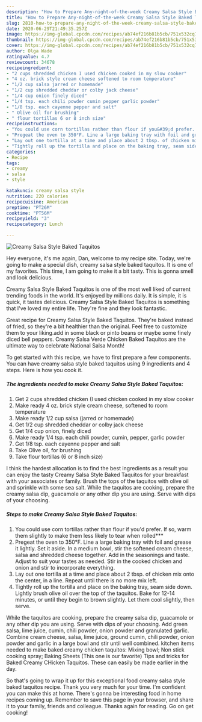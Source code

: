 ```yaml
---
description: "How to Prepare Any-night-of-the-week Creamy Salsa Style Baked Taquitos"
title: "How to Prepare Any-night-of-the-week Creamy Salsa Style Baked Taquitos"
slug: 2810-how-to-prepare-any-night-of-the-week-creamy-salsa-style-baked-taquitos
date: 2020-06-29T21:49:35.257Z
image: https://img-global.cpcdn.com/recipes/ab74ef216b81b5cb/751x532cq70/creamy-salsa-style-baked-taquitos-recipe-main-photo.jpg
thumbnail: https://img-global.cpcdn.com/recipes/ab74ef216b81b5cb/751x532cq70/creamy-salsa-style-baked-taquitos-recipe-main-photo.jpg
cover: https://img-global.cpcdn.com/recipes/ab74ef216b81b5cb/751x532cq70/creamy-salsa-style-baked-taquitos-recipe-main-photo.jpg
author: Olga Wade
ratingvalue: 4.7
reviewcount: 34678
recipeingredient:
- "2 cups shredded chicken I used chicken cooked in my slow cooker"
- "4 oz. brick style cream cheese softened to room temperature"
- "1/2 cup salsa jarred or homemade"
- "1/2 cup shredded cheddar or colby jack cheese"
- "1/4 cup onion finely diced"
- "1/4 tsp. each chili powder cumin pepper garlic powder"
- "1/8 tsp. each cayenne pepper and salt"
- " Olive oil for brushing"
- " flour tortillas 6 or 8 inch size"
recipeinstructions:
- "You could use corn tortillas rather than flour if you&#39;d prefer. If so, warm them slightly to make them less likely to tear when rolled***"
- "Pregeat the oven to 350°F. Line a large baking tray with foil and grease it lightly. Set it aside. In a medium bowl, stir the softened cream cheese, salsa and shredded cheese together. Add in the seasonings and taste. Adjust to suit your tastes as needed. Stir in the cooked chicken and onion and stir to incorporate everything."
- "Lay out one tortilla at a time and place about 2 tbsp. of chicken mix onto the center, in a line. Repeat until there is no more mix left."
- "Tightly roll up the tortilla and place on the baking tray, seam side down. Lightly brush olive oil over the top of the taquitos. Bake for 12-14 minutes, or until they begin to brown slightly. Let them cool slightly, then serve."
categories:
- Recipe
tags:
- creamy
- salsa
- style

katakunci: creamy salsa style 
nutrition: 220 calories
recipecuisine: American
preptime: "PT26M"
cooktime: "PT56M"
recipeyield: "3"
recipecategory: Lunch

---
```



![Creamy Salsa Style Baked Taquitos](https://img-global.cpcdn.com/recipes/ab74ef216b81b5cb/751x532cq70/creamy-salsa-style-baked-taquitos-recipe-main-photo.jpg)

Hey everyone, it's me again, Dan, welcome to my recipe site. Today, we're going to make a special dish, creamy salsa style baked taquitos. It is one of my favorites. This time, I am going to make it a bit tasty. This is gonna smell and look delicious.

Creamy Salsa Style Baked Taquitos is one of the most well liked of current trending foods in the world. It's enjoyed by millions daily. It is simple, it is quick, it tastes delicious. Creamy Salsa Style Baked Taquitos is something that I've loved my entire life. They're fine and they look fantastic.

Great recipe for Creamy Salsa Style Baked Taquitos. They&#39;re baked instead of fried, so they&#39;re a bit healthier than the original. Feel free to customize them to your liking.add in some black or pinto beans or maybe some finely diced bell peppers. Creamy Salsa Verde Chicken Baked Taquitos are the ultimate way to celebrate National Salsa Month!


To get started with this recipe, we have to first prepare a few components. You can have creamy salsa style baked taquitos using 9 ingredients and 4 steps. Here is how you cook it.

<!--inarticleads1-->

##### The ingredients needed to make Creamy Salsa Style Baked Taquitos:

1. Get 2 cups shredded chicken (I used chicken cooked in my slow cooker
1. Make ready 4 oz. brick style cream cheese, softened to room temperature
1. Make ready 1/2 cup salsa (jarred or homemade)
1. Get 1/2 cup shredded cheddar or colby jack cheese
1. Get 1/4 cup onion, finely diced
1. Make ready 1/4 tsp. each chili powder, cumin, pepper, garlic powder
1. Get 1/8 tsp. each cayenne pepper and salt
1. Take  Olive oil, for brushing
1. Take  flour tortillas (6 or 8 inch size)


I think the hardest allocation is to find the best ingredients as a result you can enjoy the tasty Creamy Salsa Style Baked Taquitos for your breakfast with your associates or family. Brush the tops of the taquitos with olive oil and sprinkle with some sea salt. While the taquitos are cooking, prepare the creamy salsa dip, guacamole or any other dip you are using. Serve with dips of your choosing. 

<!--inarticleads2-->

##### Steps to make Creamy Salsa Style Baked Taquitos:

1. You could use corn tortillas rather than flour if you&#39;d prefer. If so, warm them slightly to make them less likely to tear when rolled***
1. Pregeat the oven to 350°F. Line a large baking tray with foil and grease it lightly. Set it aside. In a medium bowl, stir the softened cream cheese, salsa and shredded cheese together. Add in the seasonings and taste. Adjust to suit your tastes as needed. Stir in the cooked chicken and onion and stir to incorporate everything.
1. Lay out one tortilla at a time and place about 2 tbsp. of chicken mix onto the center, in a line. Repeat until there is no more mix left.
1. Tightly roll up the tortilla and place on the baking tray, seam side down. Lightly brush olive oil over the top of the taquitos. Bake for 12-14 minutes, or until they begin to brown slightly. Let them cool slightly, then serve.


While the taquitos are cooking, prepare the creamy salsa dip, guacamole or any other dip you are using. Serve with dips of your choosing. Add green salsa, lime juice, cumin, chili powder, onion powder and granulated garlic. Combine cream cheese, salsa, lime juice, ground cumin, chili powder, onion powder and garlic in a large bowl and stir until well combined. kitchen items needed to make baked creamy chicken taquitos: Mixing bowl; Non stick cooking spray; Baking Sheets (This one is our favorite) Tips and tricks for Baked Creamy CHicken Taquitos. These can easily be made earlier in the day. 

So that's going to wrap it up for this exceptional food creamy salsa style baked taquitos recipe. Thank you very much for your time. I'm confident you can make this at home. There's gonna be interesting food in home recipes coming up. Remember to save this page in your browser, and share it to your family, friends and colleague. Thanks again for reading. Go on get cooking!
